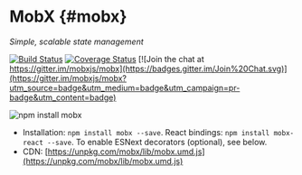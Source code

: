 # MobX {#mobx}

_Simple, scalable state management_

[![Build Status](https://travis-ci.org/mobxjs/mobx.svg?branch=master)](https://travis-ci.org/mobxjs/mobx) [![Coverage Status](https://coveralls.io/repos/mobxjs/mobx/badge.svg?branch=master&service=github)](https://coveralls.io/github/mobxjs/mobx?branch=master) [![Join the chat at https://gitter.im/mobxjs/mobx](https://badges.gitter.im/Join%20Chat.svg)](https://gitter.im/mobxjs/mobx?utm_source=badge&utm_medium=badge&utm_campaign=pr-badge&utm_content=badge)

![npm install mobx](https://nodei.co/npm/mobx.png?downloadRank=true&downloads=true)

*   Installation: `npm install mobx --save`. React bindings: `npm install mobx-react --save`. To enable ESNext decorators (optional), see below.
*   CDN: [https://unpkg.com/mobx/lib/mobx.umd.js](https://unpkg.com/mobx/lib/mobx.umd.js)